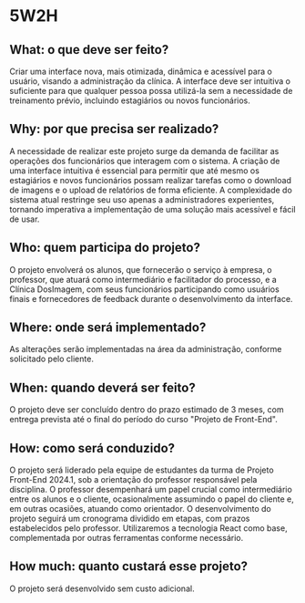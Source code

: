 # 5W2H

## What: o que deve ser feito?
Criar uma interface nova, mais otimizada, dinâmica e acessível para o usuário, visando a administração da clínica. A interface deve ser intuitiva o suficiente para que qualquer pessoa possa utilizá-la sem a necessidade de treinamento prévio, incluindo estagiários ou novos funcionários.

## Why: por que precisa ser realizado?
A necessidade de realizar este projeto surge da demanda de facilitar as operações dos funcionários que interagem com o sistema. A criação de uma interface intuitiva é essencial para permitir que até mesmo os estagiários e novos funcionários possam realizar tarefas como o download de imagens e o upload de relatórios de forma eficiente. A complexidade do sistema atual restringe seu uso apenas a administradores experientes, tornando imperativa a implementação de uma solução mais acessível e fácil de usar.

## Who: quem participa do projeto?
O projeto envolverá os alunos, que fornecerão o serviço à empresa, o professor, que atuará como intermediário e facilitador do processo, e a Clínica DosImagem, com seus funcionários participando como usuários finais e fornecedores de feedback durante o desenvolvimento da interface.

## Where: onde será implementado?
As alterações serão implementadas na área da administração, conforme solicitado pelo cliente.

## When: quando deverá ser feito?
O projeto deve ser concluído dentro do prazo estimado de 3 meses, com entrega prevista até o final do período do curso "Projeto de Front-End".

## How: como será conduzido?
O projeto será liderado pela equipe de estudantes da turma de Projeto Front-End 2024.1, sob a orientação do professor responsável pela disciplina. O professor desempenhará um papel crucial como intermediário entre os alunos e o cliente, ocasionalmente assumindo o papel do cliente e, em outras ocasiões, atuando como orientador. O desenvolvimento do projeto seguirá um cronograma dividido em etapas, com prazos estabelecidos pelo professor. Utilizaremos a tecnologia React como base, complementada por outras ferramentas conforme necessário.

## How much: quanto custará esse projeto?
O projeto será desenvolvido sem custo adicional.
